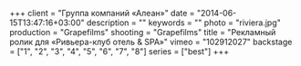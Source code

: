 +++
client = "Группа компаний «Алеан»"
date = "2014-06-15T13:47:16+03:00"
description = ""
keywords = ""
photo = "riviera.jpg"
production = "Grapefilms"
shooting = "Grapefilms"
title = "Рекламный ролик для «Ривьера-клуб отель & SPA»"
vimeo = "102912027"
backstage = ["1", "2", "3", "4", "5", "6", "7", "8"]
series = ["best"]
+++

